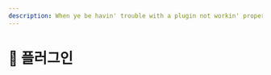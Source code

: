 ```yaml
---
description: When ye be havin' trouble with a plugin not workin' properly, find out how to fix it.
---
```


# 📜 플러그인
